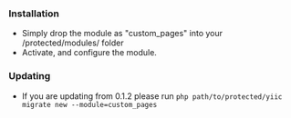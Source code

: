 ### Installation

- Simply drop the module as "custom_pages" into your /protected/modules/ folder
- Activate, and configure the module.


### Updating

- If you are updating from 0.1.2 please run `php path/to/protected/yiic migrate new --module=custom_pages`
